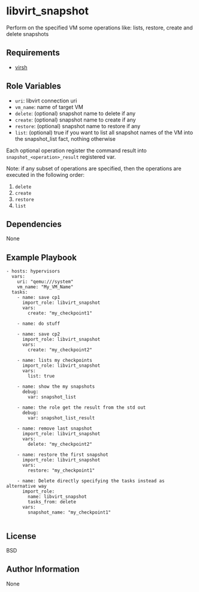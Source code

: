 libvirt_snapshot
=========
Perform on the specified VM some operations like: lists, restore, create and delete snapshots

Requirements
------------

- [virsh](https://www.libvirt.org/manpages/virsh.html)

Role Variables
--------------

- `uri`: libvirt connection uri 
- `vm_name`: name of target VM
- `delete`: (optional) snapshot name to delete if any
- `create`: (optional) snapshot name to create if any
- `restore`: (optional) snapshot name to restore if any
- `list`: (optional) true if you want to list all snapshot names of the VM into the snapshot_list fact, nothing otherwise

Each optional operation register the command result into `snapshot_<operation>_result` registered var.

Note: if any subset of operations are specified, then the operations are executed in the following order:
1. `delete`
2. `create`
3. `restore`
4. `list`

Dependencies
------------

None

Example Playbook
----------------
```
- hosts: hypervisors
  vars:
    uri: "qemu:///system"
    vm_name: "My_VM_Name"
  tasks:
    - name: save cp1
      import_role: libvirt_snapshot
      vars:
        create: "my_checkpoint1"

    - name: do stuff

    - name: save cp2
      import_role: libvirt_snapshot
      vars:
        create: "my_checkpoint2"

    - name: lists my checkpoints
      import_role: libvirt_snapshot
      vars:
        list: true
    
    - name: show the my snapshots
      debug:
        var: snapshot_list

    - name: the role get the result from the std out
      debug:
        var: snapshot_list_result
      
    - name: remove last snapshot
      import_role: libvirt_snapshot
      vars:
        delete: "my_checkpoint2"

    - name: restore the first snapshot
      import_role: libvirt_snapshot
      vars:
        restore: "my_checkpoint1"
    
    - name: Delete directly specifying the tasks instead as alternative way
      import_role:
        name: libvirt_snapshot
        tasks_from: delete
      vars:
        snapshot_name: "my_checkpoint1"
    
```
License
-------

BSD

Author Information
------------------
None
